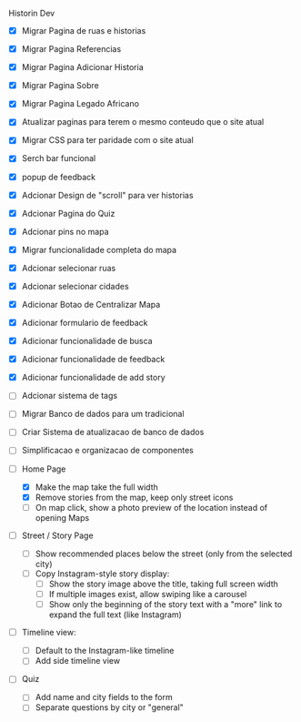Historin Dev

- [x] Migrar Pagina de ruas e historias
- [x] Migrar Pagina Referencias
- [x] Migrar Pagina Adicionar Historia
- [x] Migrar Pagina Sobre
- [x] Migrar Pagina Legado Africano
- [x] Atualizar paginas para terem o mesmo conteudo que o site atual
- [x] Migrar CSS para ter paridade com o site atual
- [x] Serch bar funcional
- [x] popup de feedback
- [x] Adcionar Design de "scroll" para ver historias
- [x] Adcionar Pagina do Quiz
- [x] Adcionar pins no mapa
- [x] Migrar funcionalidade completa do mapa
- [x] Adcionar selecionar ruas
- [x] Adcionar selecionar cidades
- [x] Adicionar Botao de Centralizar Mapa
- [x] Adicionar formulario de feedback
- [x] Adicionar funcionalidade de busca
- [x] Adicionar funcionalidade de feedback
- [x] Adicionar funcionalidade de add story

- [ ] Adcionar sistema de tags
- [ ] Migrar Banco de dados para um tradicional
- [ ] Criar Sistema de atualizacao de banco de dados
- [ ] Simplificacao e organizacao de componentes


- [ ] Home Page

    - [x] Make the map take the full width
    - [x] Remove stories from the map, keep only street icons
    - [ ] On map click, show a photo preview of the location instead of opening Maps

- [ ] Street / Story Page

    - [ ] Show recommended places below the street (only from the selected city)
    - [ ] Copy Instagram-style story display:
        - [ ] Show the story image above the title, taking full screen width
        - [ ] If multiple images exist, allow swiping like a carousel
        - [ ] Show only the beginning of the story text with a "more" link to expand the full text (like Instagram)

- [ ] Timeline view:

    - [ ] Default to the Instagram-like timeline
    - [ ] Add side timeline view

- [ ] Quiz

    - [ ] Add name and city fields to the form
    - [ ] Separate questions by city or "general"